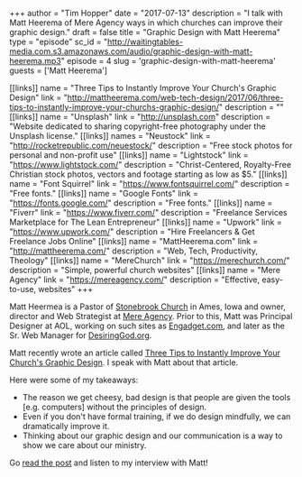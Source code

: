 +++
author = "Tim Hopper"
date = "2017-07-13"
description = "I talk with Matt Heerema of Mere Agency ways in which churches can improve their graphic design."
draft = false
title = "Graphic Design with Matt Heerema"
type = "episode"
sc_id = "http://waitingtables-media.com.s3.amazonaws.com/audio/graphic-design-with-matt-heerema.mp3"
episode = 4
slug = 'graphic-design-with-matt-heerema'
guests = ['Matt Heerema']

[[links]]
name = "Three Tips to Instantly Improve Your Church's Graphic Design"
link = "http://mattheerema.com/web-tech-design/2017/06/three-tips-to-instantly-improve-your-churchs-graphic-design/"
description = ""
[[links]]
name = "Unsplash"
link = "http://unsplash.com"
description = "Website dedicated to sharing copyright-free photography under the Unsplash license."
[[links]]
names = "Neustock"
link = "http://rocketrepublic.com/neuestock/"
description = "Free stock photos for personal and non-profit use"
[[links]]
name = "Lightstock"
link = "https://www.lightstock.com/"
description = "Christ-Centered, Royalty-Free Christian stock photos, vectors and footage starting as low as $5."
[[links]]
name = "Font Squirrel"
link = "https://www.fontsquirrel.com/"
description = "Free fonts."
[[links]]
name = "Google Fonts"
link = "https://fonts.google.com/"
description = "Free fonts."
[[links]]
name = "Fiverr"
link = "https://www.fiverr.com/"
description = "Freelance Services Marketplace for The Lean Entrepreneur"
[[links]]
name = "Upwork"
link = "https://www.upwork.com/"
description = "Hire Freelancers & Get Freelance Jobs Online"
[[links]]
name = "MattHeerema.com"
link = "http://mattheerema.com/"
description = "Web, Tech, Productivity, Theology"
[[links]]
name = "MereChurch"
link = "https://merechurch.com/"
description = "Simple, powerful church websites"
[[links]]
name = "Mere Agency"
link = "https://mereagency.com/"
description = "Effective, easy-to-use, websites"
+++

Matt Heermea is a Pastor of [Stonebrook Church](http://stonebrook.org/) in Ames, Iowa and owner, director and Web Strategist at [Mere Agency](https://mereagency.com/ "Mere Agency - Effective, easy-to-use, Web sites"). Prior to this, Matt was Principal Designer at AOL, working on such sites as [Engadget.com](https://www.engadget.com/), and later as the Sr. Web Manager for [DesiringGod.org](http://www.desiringgod.org/ "Desiring God").

Matt recently wrote an article called [Three Tips to Instantly Improve Your Church's Graphic Design](http://mattheerema.com/web-tech-design/2017/06/three-tips-to-instantly-improve-your-churchs-graphic-design/). I speak with Matt about that article.

Here were some of my takeaways:

* The reason we get cheesy, bad design is that people are given the tools [e.g. computers] without the principles of design.
* Even if you don't have formal training, if we do design mindfully, we can dramatically improve it.
* Thinking about our graphic design and our communication is a way to show we care about our ministry.

Go [read the post](http://mattheerema.com/web-tech-design/2017/06/three-tips-to-instantly-improve-your-churchs-graphic-design/) and listen to my interview with Matt!